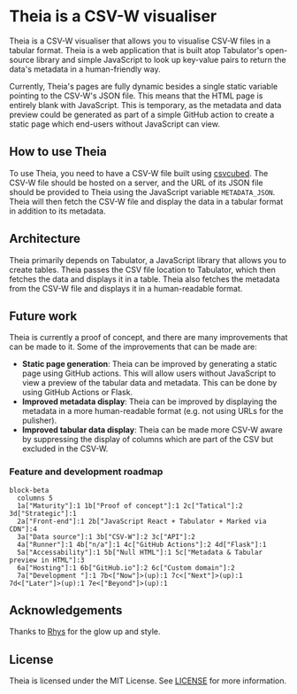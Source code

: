 # Theia is a CSV-W visualiser

Theia is a CSV-W visualiser that allows you to visualise CSV-W files in a tabular format. Theia is a web application that is built atop Tabulator's open-source library and simple JavaScript to look up key-value pairs to return the data's metadata in a human-friendly way.

Currently, Theia's pages are fully dynamic besides a single static variable pointing to the CSV-W's JSON file. This means that the HTML page is entirely blank with JavaScript. This is temporary, as the metadata and data preview could be generated as part of a simple GitHub action to create a static page which end-users without JavaScript can view.

## How to use Theia

To use Theia, you need to have a CSV-W file built using [csvcubed](gss-cogs.github.io/csvcubed). The CSV-W file should be hosted on a server, and the URL of its JSON file should be provided to Theia using the JavaScript variable `METADATA_JSON`. Theia will then fetch the CSV-W file and display the data in a tabular format in addition to its metadata.

## Architecture

Theia primarily depends on Tabulator, a JavaScript library that allows you to create tables. Theia passes the CSV file location to Tabulator, which then fetches the data and displays it in a table. Theia also fetches the metadata from the CSV-W file and displays it in a human-readable format.

## Future work

Theia is currently a proof of concept, and there are many improvements that can be made to it. Some of the improvements that can be made are:

- **Static page generation**: Theia can be improved by generating a static page using GitHub actions. This will allow users without JavaScript to view a preview of the tabular data and metadata. This can be done by using GitHub Actions or Flask.
- **Improved metadata display**: Theia can be improved by displaying the metadata in a more human-readable format (e.g. not using URLs for the pulisher).
- **Improved tabular data display**: Theia can be made more CSV-W aware by suppressing the display of columns which are part of the CSV but excluded in the CSV-W.

### Feature and development roadmap

```mermaid
block-beta
  columns 5
  1a["Maturity"]:1 1b["Proof of concept"]:1 2c["Tatical"]:2 3d["Strategic"]:1
  2a["Front-end"]:1 2b["JavaScript React + Tabulator + Marked via CDN"]:4
  3a["Data source"]:1 3b["CSV-W"]:2 3c["API"]:2
  4a["Runner"]:1 4b["n/a"]:1 4c["GitHub Actions"]:2 4d["Flask"]:1
  5a["Accessability"]:1 5b["Null HTML"]:1 5c["Metadata & Tabular preview in HTML"]:3
  6a["Hosting"]:1 6b["GitHub.io"]:2 6c["Custom domain"]:2
  7a["Development "]:1 7b<["Now"]>(up):1 7c<["Next"]>(up):1 7d<["Later"]>(up):1 7e<["Beyond"]>(up):1
```

## Acknowledgements

Thanks to [Rhys](https://github.com/StRhys) for the glow up and style.

## License

Theia is licensed under the MIT License. See [LICENSE](LICENSE) for more information.

